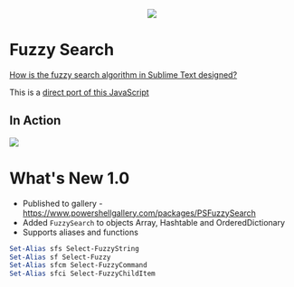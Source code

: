 <p align="center">
<a href="https://dougfinke.visualstudio.com/PSFuzzySearch/_build?definitionId=12"><img src="https://dougfinke.visualstudio.com/PSFuzzySearch/_apis/build/status/PSFuzzySearch-CI?branchName=master"></a>
</p>

# Fuzzy Search

[How is the fuzzy search algorithm in Sublime Text designed?](https://blog.forrestthewoods.com/reverse-engineering-sublime-text-s-fuzzy-match-4cffeed33fdb)

This is a [direct port of this JavaScript](https://github.com/forrestthewoods/lib_fts/blob/master/code/fts_fuzzy_match.js)

## In Action

![](https://raw.githubusercontent.com/dfinke/PowerShellFuzzySearch/master/media/fuzzysearch.gif)

# What's New 1.0
- Published to gallery - https://www.powershellgallery.com/packages/PSFuzzySearch
- Added `FuzzySearch` to objects Array, Hashtable and OrderedDictionary
- Supports aliases and functions

```powershell
Set-Alias sfs Select-FuzzyString
Set-Alias sf Select-Fuzzy
Set-Alias sfcm Select-FuzzyCommand
Set-Alias sfci Select-FuzzyChildItem
```